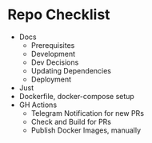 # Repo Checklist

- Docs
  - Prerequisites
  - Development
  - Dev Decisions
  - Updating Dependencies
  - Deployment
- Just
- Dockerfile, docker-compose setup
- GH Actions
  - Telegram Notification for new PRs
  - Check and Build for PRs
  - Publish Docker Images, manually

